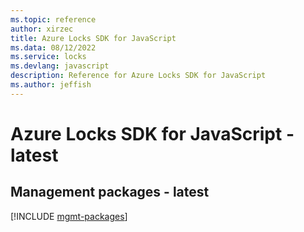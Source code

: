 ```yaml
---
ms.topic: reference
author: xirzec
title: Azure Locks SDK for JavaScript
ms.data: 08/12/2022
ms.service: locks
ms.devlang: javascript
description: Reference for Azure Locks SDK for JavaScript
ms.author: jeffish
---
```

# Azure Locks SDK for JavaScript - latest

## Management packages - latest
[!INCLUDE [mgmt-packages](locks-mgmt-index.md)]